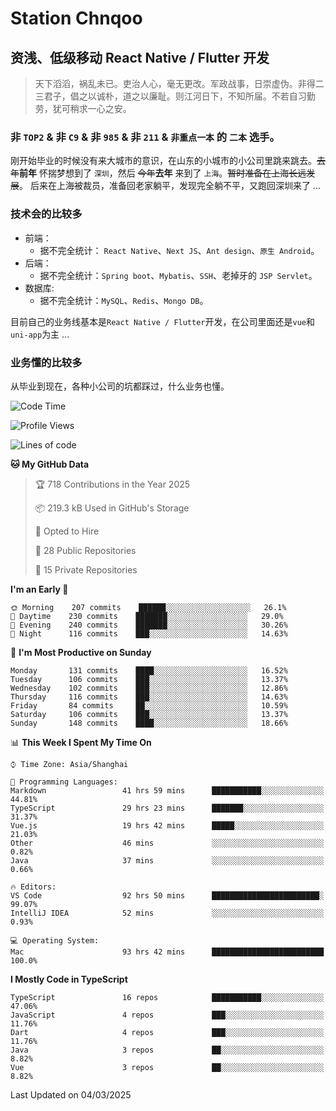 # Station Chnqoo

## 资浅、低级移动 React Native / Flutter 开发

> 天下滔滔，祸乱未已。吏治人心，毫无更改。军政战事，日崇虚伪。非得二三君子，倡之以诚朴，道之以廉耻。则江河日下，不知所届。不若自习勤劳，犹可稍求一心之安。

### 非 `TOP2` & 非 `C9` & 非 `985` & 非 `211` & `非重点一本` 的 `二本` 选手。

刚开始毕业的时候没有来大城市的意识，在山东的小城市的小公司里跳来跳去。~~去年~~**前年** 怀揣梦想到了 `深圳`，然后 ~~今年~~**去年** 来到了 `上海`。~~暂时准备在上海长远发展~~。
后来在上海被裁员，准备回老家躺平，发现完全躺不平，又跑回深圳来了 ...

### 技术会的比较多

- 前端：
  - 据不完全统计： `React Native`、`Next JS`、`Ant design`、`原生 Android`。
- 后端：
  - 据不完全统计：`Spring boot`、`Mybatis`、`SSH`、老掉牙的 `JSP Servlet`。
- 数据库:
  - 据不完全统计：`MySQL`、`Redis`、`Mongo DB`。

目前自己的业务线基本是`React Native / Flutter`开发，在公司里面还是`vue`和`uni-app`为主 ...

### 业务懂的比较多

从毕业到现在，各种小公司的坑都踩过，什么业务也懂。

<!--START_SECTION:waka-->
![Code Time](http://img.shields.io/badge/Code%20Time-7%2C841%20hrs%2016%20mins-blue)

![Profile Views](http://img.shields.io/badge/Profile%20Views-1-blue)

![Lines of code](https://img.shields.io/badge/From%20Hello%20World%20I%27ve%20Written-288%20Thousand%20lines%20of%20code-blue)

**🐱 My GitHub Data** 

> 🏆 718 Contributions in the Year 2025
 > 
> 📦 219.3 kB Used in GitHub's Storage 
 > 
> 💼 Opted to Hire
 > 
> 📜 28 Public Repositories 
 > 
> 🔑 15 Private Repositories  
 > 
**I'm an Early 🐤** 

```text
🌞 Morning    207 commits    ██████░░░░░░░░░░░░░░░░░░░   26.1% 
🌆 Daytime    230 commits    ███████░░░░░░░░░░░░░░░░░░   29.0% 
🌃 Evening    240 commits    ███████░░░░░░░░░░░░░░░░░░   30.26% 
🌙 Night      116 commits    ███░░░░░░░░░░░░░░░░░░░░░░   14.63%

```
📅 **I'm Most Productive on Sunday** 

```text
Monday       131 commits    ████░░░░░░░░░░░░░░░░░░░░░   16.52% 
Tuesday      106 commits    ███░░░░░░░░░░░░░░░░░░░░░░   13.37% 
Wednesday    102 commits    ███░░░░░░░░░░░░░░░░░░░░░░   12.86% 
Thursday     116 commits    ███░░░░░░░░░░░░░░░░░░░░░░   14.63% 
Friday       84 commits     ██░░░░░░░░░░░░░░░░░░░░░░░   10.59% 
Saturday     106 commits    ███░░░░░░░░░░░░░░░░░░░░░░   13.37% 
Sunday       148 commits    ████░░░░░░░░░░░░░░░░░░░░░   18.66%

```


📊 **This Week I Spent My Time On** 

```text
⌚︎ Time Zone: Asia/Shanghai

💬 Programming Languages: 
Markdown                 41 hrs 59 mins      ███████████░░░░░░░░░░░░░░   44.81% 
TypeScript               29 hrs 23 mins      ███████░░░░░░░░░░░░░░░░░░   31.37% 
Vue.js                   19 hrs 42 mins      █████░░░░░░░░░░░░░░░░░░░░   21.03% 
Other                    46 mins             ░░░░░░░░░░░░░░░░░░░░░░░░░   0.82% 
Java                     37 mins             ░░░░░░░░░░░░░░░░░░░░░░░░░   0.66%

🔥 Editors: 
VS Code                  92 hrs 50 mins      ████████████████████████░   99.07% 
IntelliJ IDEA            52 mins             ░░░░░░░░░░░░░░░░░░░░░░░░░   0.93%

💻 Operating System: 
Mac                      93 hrs 42 mins      █████████████████████████   100.0%

```

**I Mostly Code in TypeScript** 

```text
TypeScript               16 repos            ███████████░░░░░░░░░░░░░░   47.06% 
JavaScript               4 repos             ███░░░░░░░░░░░░░░░░░░░░░░   11.76% 
Dart                     4 repos             ███░░░░░░░░░░░░░░░░░░░░░░   11.76% 
Java                     3 repos             ██░░░░░░░░░░░░░░░░░░░░░░░   8.82% 
Vue                      3 repos             ██░░░░░░░░░░░░░░░░░░░░░░░   8.82%

```



 Last Updated on 04/03/2025
<!--END_SECTION:waka-->

<!---
ChenqiaoStation/ChenqiaoStation is a ✨ special ✨ repository because its `README.md` (this file) appears on your GitHub profile.
You can click the Preview link to take a look at your changes.
--->
